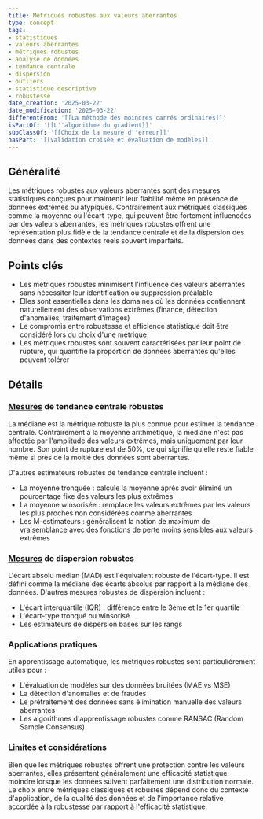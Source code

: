 ```yaml
---
title: Métriques robustes aux valeurs aberrantes
type: concept
tags:
- statistiques
- valeurs aberrantes
- métriques robustes
- analyse de données
- tendance centrale
- dispersion
- outliers
- statistique descriptive
- robustesse
date_creation: '2025-03-22'
date_modification: '2025-03-22'
differentFrom: '[[La méthode des moindres carrés ordinaires]]'
isPartOf: '[[L''algorithme du gradient]]'
subClassOf: '[[Choix de la mesure d''erreur]]'
hasPart: '[[Validation croisée et évaluation de modèles]]'
---
```

## Généralité

Les métriques robustes aux valeurs aberrantes sont des mesures statistiques conçues pour maintenir leur fiabilité même en présence de données extrêmes ou atypiques. Contrairement aux métriques classiques comme la moyenne ou l'écart-type, qui peuvent être fortement influencées par des valeurs aberrantes, les métriques robustes offrent une représentation plus fidèle de la tendance centrale et de la dispersion des données dans des contextes réels souvent imparfaits.

## Points clés

- Les métriques robustes minimisent l'influence des valeurs aberrantes sans nécessiter leur identification ou suppression préalable
- Elles sont essentielles dans les domaines où les données contiennent naturellement des observations extrêmes (finance, détection d'anomalies, traitement d'images)
- Le compromis entre robustesse et efficience statistique doit être considéré lors du choix d'une métrique
- Les métriques robustes sont souvent caractérisées par leur point de rupture, qui quantifie la proportion de données aberrantes qu'elles peuvent tolérer

## Détails

### [Mesures](https://fr.wikipedia.org/wiki/Mesures) de tendance centrale robustes

La médiane est la métrique robuste la plus connue pour estimer la tendance centrale. Contrairement à la moyenne arithmétique, la médiane n'est pas affectée par l'amplitude des valeurs extrêmes, mais uniquement par leur nombre. Son point de rupture est de 50%, ce qui signifie qu'elle reste fiable même si près de la moitié des données sont aberrantes.

D'autres estimateurs robustes de tendance centrale incluent :
- La moyenne tronquée : calcule la moyenne après avoir éliminé un pourcentage fixe des valeurs les plus extrêmes
- La moyenne winsorisée : remplace les valeurs extrêmes par les valeurs les plus proches non considérées comme aberrantes
- Les M-estimateurs : généralisent la notion de maximum de vraisemblance avec des fonctions de perte moins sensibles aux valeurs extrêmes

### [Mesures](https://fr.wikipedia.org/wiki/Mesures) de dispersion robustes

L'écart absolu médian (MAD) est l'équivalent robuste de l'écart-type. Il est défini comme la médiane des écarts absolus par rapport à la médiane des données. D'autres mesures robustes de dispersion incluent :
- L'écart interquartile (IQR) : différence entre le 3ème et le 1er quartile
- L'écart-type tronqué ou winsorisé
- Les estimateurs de dispersion basés sur les rangs

### Applications pratiques

En apprentissage automatique, les métriques robustes sont particulièrement utiles pour :
- L'évaluation de modèles sur des données bruitées (MAE vs MSE)
- La détection d'anomalies et de fraudes
- Le prétraitement des données sans élimination manuelle des valeurs aberrantes
- Les algorithmes d'apprentissage robustes comme RANSAC (Random Sample Consensus)

### Limites et considérations

Bien que les métriques robustes offrent une protection contre les valeurs aberrantes, elles présentent généralement une efficacité statistique moindre lorsque les données suivent parfaitement une distribution normale. Le choix entre métriques classiques et robustes dépend donc du contexte d'application, de la qualité des données et de l'importance relative accordée à la robustesse par rapport à l'efficacité statistique.
